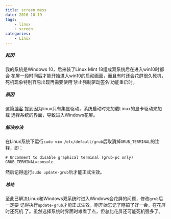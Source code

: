 ```yaml
---
title: screen_mess
date: 2016-10-19
tags:
    - linux
    - screen
categories: 
    - Linux
---
```

##### 起因
我的系統是Windows 10，后来装了Linux Mint 18组成双系统后在进入win10时都会
花屏一段时间后才能开始进入win10的启动画面，而且有时还会花屏很久死机，
死机现象特别容易出现再需要使用’禁止强制驱动签名’功能重启时。

##### 原因
这篇[博客](http://www.cnblogs.com/litengyao/p/4630889.html)
提到因为linux只有集显驱动，系统启动时先加载Linux的显卡驱动来加载
选择系统的界面，导致进入Windows花屏。

##### 解决办法
在Linux系统下运行`sudo vim /etc/default/grub`后取消掉`GRUB_TERMINAL`的注
释，即：

    # Uncomment to disable graphical terminal (grub-pc only)
    GRUB_TERMINAL=console
然后记得运行`sudo update-grub`后才能正式生效。

##### 总结
至此已解决Linux和Windows双系统时进入Windows会花屏的问题，修改`grub`后一定要
记得执行`update-grub`才能正式生效，刚开始忘记了瞎搞了好一会，在花屏时还死机
了。虽然选择系统时界面时难看了点，但总比花屏还可能死机强多了。